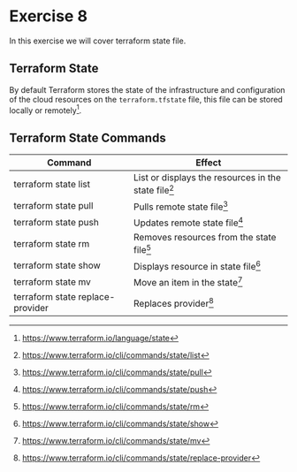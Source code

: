 # Exercise 8

In this exercise we will cover terraform state file.

## Terraform State

By default Terraform stores the state of the infrastructure and configuration of the cloud resources on the ```terraform.tfstate``` file, this file can be stored locally or remotely[^1].

## Terraform State Commands
 


Command           |  Effect                                          
------------------|--------------------------------------------------
terraform state list  | List or displays the resources in the state file[^2]                            
terraform state pull  | Pulls remote state file[^3]                      
terraform state push   | Updates remote state file[^4]                           
terraform state rm <resource>   | Removes resources from the state file[^5]     
terraform state show <resource>   | Displays resource in state file[^6]   
terraform state mv <source-resource> <destination-resource>   | Move an item in the state[^7]                           
terraform state replace-provider <from-rpovider> <to-provider> | Replaces provider[^8]         

[^1]: https://www.terraform.io/language/state 
[^2]: https://www.terraform.io/cli/commands/state/list
[^3]: https://www.terraform.io/cli/commands/state/pull
[^4]: https://www.terraform.io/cli/commands/state/push
[^5]: https://www.terraform.io/cli/commands/state/rm
[^6]: https://www.terraform.io/cli/commands/state/show
[^7]: https://www.terraform.io/cli/commands/state/mv
[^8]: https://www.terraform.io/cli/commands/state/replace-provider

